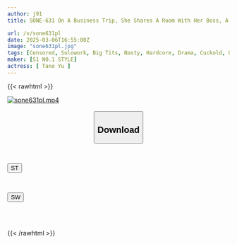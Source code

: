 ```yaml
---
author: j91
title: SONE-631 On A Business Trip, She Shares A Room With Her Boss, A Sexually Harassing Man Whom She Hates... She Has Sex With Him Until The Morning And Reaches An Unexpected Climax. In The End, She Becomes So Slutty That She Wants To Be Fucked By The Middle-aged Man She Despises. Yu Tano

url: /v/sone631pl
date: 2025-03-06T16:55:00Z
image: "sone631pl.jpg"
tags: [Censored, Solowork, Big Tits, Nasty, Hardcore, Drama, Cuckold, Ultra-Huge Tits	]
maker: [S1 NO.1 STYLE]
actress: [ Tano Yu ]
---
```



{{< rawhtml >}}

<div class="video" data-videoid="kKq9b8jGY3cPj8">
    <a href="javascript:;">
        <img src="/v/sone631pl/sone631pl.jpg" width="WIDTH" height="HEIGHT" alt="sone631pl.mp4" loading="lazy">
    </a>
</div>

<script type="text/javascript" src="https://j91.asia/asset/on-demand-st.js"></script>

<br>
  <link rel="stylesheet" href="https://j91.asia/asset/bs5.css">
  
  <center>
  <button class="btn btn-primary" type="button" data-bs-toggle="collapse" data-bs-target=".multi-collapse" aria-expanded="false" aria-controls="multiCollapseExample1 multiCollapseExample2"><h2>Download</h2></button></center>
</p>
<div class="row">
  <div class="col">
    <div class="collapse multi-collapse" id="multiCollapseExample1">
      <div class="card card-body">
	      	      <br>
<div class="buttons">  
<p><a href="/v/sone631pl/st.html" target="_blank"><button class="btn-hover color-3"><i class="fa fa-download"></i> ST</button></a></p></div>
    </div>
  </div>
</div>
  <div class="col">
    <div class="collapse multi-collapse" id="multiCollapseExample2">
      <div class="card card-body">
	      <br>
<div class="buttons">
<p><a href="/v/sone631pl/sw.html" target="_blank"><button class="btn-hover color-2"><i class="fa fa-download"></i> SW</button></a></p></div>
<br><br>
      </div>
    </div>
  </div>
</div>

{{< /rawhtml >}}